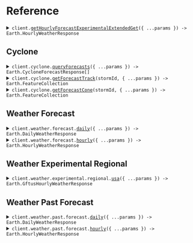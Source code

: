 # Reference

<details><summary><code>client.<a href="/src/Client.ts">getHourlyForecastExperimentalExtendedGet</a>({ ...params }) -> Earth.HourlyWeatherResponse</code></summary>
<dl>
<dd>

#### 📝 Description

<dl>
<dd>

<dl>
<dd>

Get hourly weather forecast for a specific location and time

</dd>
</dl>
</dd>
</dl>

#### 🔌 Usage

<dl>
<dd>

<dl>
<dd>

```typescript
await client.getHourlyForecastExperimentalExtendedGet({
    latitude: 47.6061,
    longitude: -122.3328,
});
```

</dd>
</dl>
</dd>
</dl>

#### ⚙️ Parameters

<dl>
<dd>

<dl>
<dd>

**request:** `Earth.GetHourlyForecastExperimentalExtendedGetRequest`

</dd>
</dl>

<dl>
<dd>

**requestOptions:** `EarthClient.RequestOptions`

</dd>
</dl>
</dd>
</dl>

</dd>
</dl>
</details>

##

## Cyclone

<details><summary><code>client.cyclone.<a href="/src/api/resources/cyclone/client/Client.ts">queryForecasts</a>({ ...params }) -> Earth.CycloneForecastResponse[]</code></summary>
<dl>
<dd>

#### 📝 Description

<dl>
<dd>

<dl>
<dd>

Query the available cyclone forecasts for a particular time

</dd>
</dl>
</dd>
</dl>

#### 🔌 Usage

<dl>
<dd>

<dl>
<dd>

```typescript
await client.cyclone.queryForecasts();
```

</dd>
</dl>
</dd>
</dl>

#### ⚙️ Parameters

<dl>
<dd>

<dl>
<dd>

**request:** `Earth.QueryForecastsCycloneForecastsGetRequest`

</dd>
</dl>

<dl>
<dd>

**requestOptions:** `Cyclone.RequestOptions`

</dd>
</dl>
</dd>
</dl>

</dd>
</dl>
</details>

<details><summary><code>client.cyclone.<a href="/src/api/resources/cyclone/client/Client.ts">getForecastTrack</a>(stormId, { ...params }) -> Earth.FeatureCollection</code></summary>
<dl>
<dd>

#### 📝 Description

<dl>
<dd>

<dl>
<dd>

Get cyclone tracks in GeoJSON (MF-GeoJSON) format

</dd>
</dl>
</dd>
</dl>

#### 🔌 Usage

<dl>
<dd>

<dl>
<dd>

```typescript
await client.cyclone.getForecastTrack("storm_id");
```

</dd>
</dl>
</dd>
</dl>

#### ⚙️ Parameters

<dl>
<dd>

<dl>
<dd>

**stormId:** `string`

</dd>
</dl>

<dl>
<dd>

**request:** `Earth.GetForecastTrackCycloneForecastsStormIdTrackGetRequest`

</dd>
</dl>

<dl>
<dd>

**requestOptions:** `Cyclone.RequestOptions`

</dd>
</dl>
</dd>
</dl>

</dd>
</dl>
</details>

<details><summary><code>client.cyclone.<a href="/src/api/resources/cyclone/client/Client.ts">getForecastCone</a>(stormId, { ...params }) -> Earth.FeatureCollection</code></summary>
<dl>
<dd>

#### 📝 Description

<dl>
<dd>

<dl>
<dd>

Get cyclone forecast cone in GeoJSON format

</dd>
</dl>
</dd>
</dl>

#### 🔌 Usage

<dl>
<dd>

<dl>
<dd>

```typescript
await client.cyclone.getForecastCone("storm_id");
```

</dd>
</dl>
</dd>
</dl>

#### ⚙️ Parameters

<dl>
<dd>

<dl>
<dd>

**stormId:** `string`

</dd>
</dl>

<dl>
<dd>

**request:** `Earth.GetForecastConeCycloneForecastsStormIdConeGetRequest`

</dd>
</dl>

<dl>
<dd>

**requestOptions:** `Cyclone.RequestOptions`

</dd>
</dl>
</dd>
</dl>

</dd>
</dl>
</details>

## Weather Forecast

<details><summary><code>client.weather.forecast.<a href="/src/api/resources/weather/resources/forecast/client/Client.ts">daily</a>({ ...params }) -> Earth.DailyWeatherResponse</code></summary>
<dl>
<dd>

#### 📝 Description

<dl>
<dd>

<dl>
<dd>

Get daily weather forecast for a specific location
Only allowing local timezone aggregations for now since
it is unclear how exactly users will understand "UTC".

</dd>
</dl>
</dd>
</dl>

#### 🔌 Usage

<dl>
<dd>

<dl>
<dd>

```typescript
await client.weather.forecast.daily({
    latitude: 47.6061,
    longitude: -122.3328,
});
```

</dd>
</dl>
</dd>
</dl>

#### ⚙️ Parameters

<dl>
<dd>

<dl>
<dd>

**request:** `Earth.weather.ForecastDailyRequest`

</dd>
</dl>

<dl>
<dd>

**requestOptions:** `Forecast.RequestOptions`

</dd>
</dl>
</dd>
</dl>

</dd>
</dl>
</details>

<details><summary><code>client.weather.forecast.<a href="/src/api/resources/weather/resources/forecast/client/Client.ts">hourly</a>({ ...params }) -> Earth.HourlyWeatherResponse</code></summary>
<dl>
<dd>

#### 📝 Description

<dl>
<dd>

<dl>
<dd>

Get hourly weather forecast for a specific location

</dd>
</dl>
</dd>
</dl>

#### 🔌 Usage

<dl>
<dd>

<dl>
<dd>

```typescript
await client.weather.forecast.hourly({
    latitude: 47.6061,
    longitude: -122.3328,
});
```

</dd>
</dl>
</dd>
</dl>

#### ⚙️ Parameters

<dl>
<dd>

<dl>
<dd>

**request:** `Earth.weather.ForecastHourlyRequest`

</dd>
</dl>

<dl>
<dd>

**requestOptions:** `Forecast.RequestOptions`

</dd>
</dl>
</dd>
</dl>

</dd>
</dl>
</details>

## Weather Experimental Regional

<details><summary><code>client.weather.experimental.regional.<a href="/src/api/resources/weather/resources/experimental/resources/regional/client/Client.ts">usa</a>({ ...params }) -> Earth.GftusHourlyWeatherResponse</code></summary>
<dl>
<dd>

#### 📝 Description

<dl>
<dd>

<dl>
<dd>

Get hourly weather forecast for a specific location and time

</dd>
</dl>
</dd>
</dl>

#### 🔌 Usage

<dl>
<dd>

<dl>
<dd>

```typescript
await client.weather.experimental.regional.usa({
    latitude: 47.6061,
    longitude: -122.3328,
});
```

</dd>
</dl>
</dd>
</dl>

#### ⚙️ Parameters

<dl>
<dd>

<dl>
<dd>

**request:** `Earth.weather.experimental.RegionalUsaRequest`

</dd>
</dl>

<dl>
<dd>

**requestOptions:** `Regional.RequestOptions`

</dd>
</dl>
</dd>
</dl>

</dd>
</dl>
</details>

## Weather Past Forecast

<details><summary><code>client.weather.past.forecast.<a href="/src/api/resources/weather/resources/past/resources/forecast/client/Client.ts">daily</a>({ ...params }) -> Earth.DailyWeatherResponse</code></summary>
<dl>
<dd>

#### 📝 Description

<dl>
<dd>

<dl>
<dd>

Get daily weather forecast for a specific location and time

</dd>
</dl>
</dd>
</dl>

#### 🔌 Usage

<dl>
<dd>

<dl>
<dd>

```typescript
await client.weather.past.forecast.daily({
    latitude: 47.6061,
    longitude: -122.3328,
    time: "2024-01-01T00:00:00Z",
});
```

</dd>
</dl>
</dd>
</dl>

#### ⚙️ Parameters

<dl>
<dd>

<dl>
<dd>

**request:** `Earth.weather.past.ForecastDailyRequest`

</dd>
</dl>

<dl>
<dd>

**requestOptions:** `Forecast.RequestOptions`

</dd>
</dl>
</dd>
</dl>

</dd>
</dl>
</details>

<details><summary><code>client.weather.past.forecast.<a href="/src/api/resources/weather/resources/past/resources/forecast/client/Client.ts">hourly</a>({ ...params }) -> Earth.HourlyWeatherResponse</code></summary>
<dl>
<dd>

#### 📝 Description

<dl>
<dd>

<dl>
<dd>

Get hourly weather forecast for a specific location and time

</dd>
</dl>
</dd>
</dl>

#### 🔌 Usage

<dl>
<dd>

<dl>
<dd>

```typescript
await client.weather.past.forecast.hourly({
    latitude: 47.6061,
    longitude: -122.3328,
    time: "2024-01-01T00:00:00Z",
});
```

</dd>
</dl>
</dd>
</dl>

#### ⚙️ Parameters

<dl>
<dd>

<dl>
<dd>

**request:** `Earth.weather.past.ForecastHourlyRequest`

</dd>
</dl>

<dl>
<dd>

**requestOptions:** `Forecast.RequestOptions`

</dd>
</dl>
</dd>
</dl>

</dd>
</dl>
</details>
